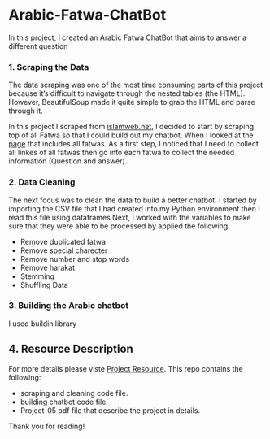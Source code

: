 # Arabic-Fatwa-ChatBot
In this project, I created an Arabic Fatwa ChatBot that aims to answer a different question 

### 1. Scraping the Data
The data scraping was one of the most time consuming parts of this project because it’s difficult to navigate through the nested tables (the HTML). However, BeautifulSoup made it quite simple to grab the HTML and parse through it.

In this project I scraped from [islamweb.net](https://www.islamweb.net/ar/), I decided to start by scraping top of all  Fatwa  so that I could build out my chatbot. When I looked at the [page](https://www.islamweb.net/ar/fatawa) that includes all fatwas. As a first step, I noticed that I need to collect all linkes of all fatwas then  go into each fatwa to collect the needed information (Question and answer). 

### 2. Data Cleaning

The next focus was to clean the data to build a better chatbot. I started by importing the CSV file that I had created into my Python environment then I read this file using dataframes.Next, I worked with the variables to make sure that they were able to be processed by applied the following: 

* Remove duplicated fatwa
* Remove special charecter 
* Remove number and stop words
* Remove harakat 
* Stemming
* Shuffling Data

### 3. Building the Arabic chatbot
I used buildin library 

## 4. Resource Description
For more details please viste [Project Resource](https://github.com/LubnaAlhenaki/Arabic-Fatwa-ChatBot-). This repo contains the following:
* scraping and cleaning code file.
* building chatbot code file.
* Project-05 pdf file that describe the project in details.


Thank you for reading!
